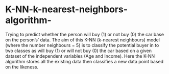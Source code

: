 # K-NN-k-nearest-neighbors-algorithm-
Trying to predict whether the person will buy (1) or not buy (0) the car base on the person’s’ data. The aim of this  K-NN (k-nearest neighbours) model (where the number neighbours = 5) is to classify the potential buyer in to two classes as will buy (1) or will not buy (0) the car based on a given dataset of the independent variables (Age and Income).
Here the K-NN algorithm stores all the existing data then classifies a new data point based on the likeness.
